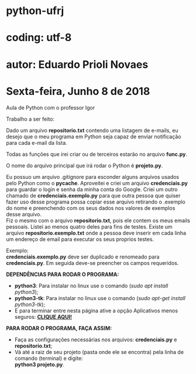 # python-ufrj
# coding: utf-8
# autor: Eduardo Prioli Novaes
# Sexta-feira, Junho 8 de 2018

Aula de Python com o professor Igor

Trabalho a ser feito:

Dado um arquivo __repositorio.txt__ contendo uma listagem de e-mails, eu desejo que o meu programa em Python seja capaz de enviar notificação para cada e-mail da lista.

Todas as funções que irei criar ou de terceiros estarão no arquivo __func.py__.

O nome do arquivo principal que irá rodar o Python é __projeto.py__.

Eu possuo um arquivo .gitignore para esconder alguns arquivos usados pelo Python como o __pycache__. Aproveitei e criei um arquivo __credenciais.py__ para guardar o login e senha da minha conta do Google. Criei um outro chamado de __credenciais.exemplo.py__ para que outra pessoa que quiser fazer uso desse programa possa copiar esse arquivo retirando o .exemplo do nome e preenchendo com os seus dados nos valores de exemplos desse arquivo.   
Fiz o mesmo com o arquivo __repositorio.txt__, pois ele contem os meus emails pessoais. Listei ao menos quatro deles para fins de testes. Existe um arquivo __repositorio.exemplo.txt__ onde a pessoa deve inserir em cada linha um endereço de email para executar os seus proprios testes.

Exemplo:   
__credenciais.exemplo.py__ deve ser duplicado e renomeado para __credenciais.py__.
Em seguida deve-se preencher os campos requeridos.

__DEPENDÊNCIAS PARA RODAR O PROGRAMA:__  
  - __python3__: Para instalar no linux use o comando (_sudo apt install python3_);
  - __python3-tk__: Para instalar no linux use o comando (_sudo apt-get install python3-tk_);
  - E para terminar entre nesta página ative a opção Aplicativos menos seguros: [__CLIQUE AQUI!__](https://www.google.com/settings/security/lesssecureapps?hl=pt-BR "Clique e acesse agora!")

__PARA RODAR O PROGRAMA, FAÇA ASSIM:__   
  - Faça as configurações necessárias nos arquivos: __credenciais.py__ e __repositorio.txt__;
  - Vá até a raiz de seu projeto (pasta onde ele se encontra) pela linha de comando (terminal) e digite:   
  __python3 projeto.py__.
